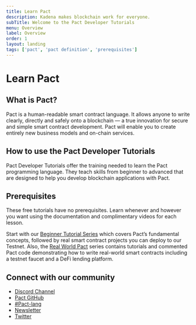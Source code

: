```yaml
---
title: Learn Pact
description: Kadena makes blockchain work for everyone.
subTitle: Welcome to the Pact Developer Tutorials
menu: Overview
label: Overview
order: 1
layout: landing
tags: ['pact', 'pact definition', 'prerequisites']
---
```


# Learn Pact

## What is Pact?

Pact is a human-readable smart contract language. It allows anyone to write
clearly, directly and safely onto a blockchain — a true innovation for secure
and simple smart contract development. Pact will enable you to create entirely
new business models and on-chain services.

## How to use the Pact Developer Tutorials

Pact Developer Tutorials offer the training needed to learn the Pact programming
language. They teach skills from beginner to advanced that are designed to help
you develop blockchain applications with Pact.

## Prerequisites

These free tutorials have no prerequisites. Learn whenever and however you want
using the documentation and complimentary videos for each lesson.

Start with our [Beginner Tutorial Series](/pact/beginner) which covers Pact’s
fundamental concepts, followed by real smart contract projects you can deploy to
our Testnet. Also, the
[Real World Pact](https://github.com/thomashoneyman/real-world-pact) series
contains tutorials and commented Pact code demonstrating how to write real-world
smart contracts including a testnet faucet and a DeFi lending platform.

## Connect with our community

- [Discord Channel](https://discord.gg/Z2fq23YJgg)
- [Pact GitHub](https://github.com/kadena-io/pact)
- [#Pact-lang](https://stackoverflow.com/search?q=pact-lang)
- [Newsletter](https://kadena.io/subscribe/)
- [Twitter](https://twitter.com/kadena_io)
